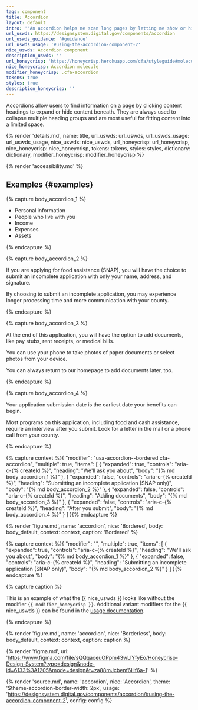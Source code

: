 ```yaml
---
tags: component
title: Accordion
layout: default
intro: '"An accordion helps me scan long pages by letting me show or hide information."'
url_uswds: https://designsystem.digital.gov/components/accordion
url_uswds_guidance: '#guidance'
url_uswds_usage: '#using-the-accordion-component-2'
nice_uswds: Accordion component
description_uswds: ''
url_honeycrisp: 'https://honeycrisp.herokuapp.com/cfa/styleguide#molecules-accordion'
nice_honeycrisp: Accordion molecule
modifier_honeycrisp: .cfa-accordion
tokens: true
styles: true
description_honeycrisp: ''
---
```


<!-- INTRO -->

Accordions allow users to find information on a page by clicking content headings to expand or hide content beneath. They are always used to collapse multiple heading groups and are most useful for fitting content into a limited space.

<!-- DETAILS -->

{% render 'details.md',
  name: title,
  url_uswds: url_uswds,
  url_uswds_usage: url_uswds_usage,
  nice_uswds: nice_uswds,
  url_honeycrisp: url_honeycrisp,
  nice_honeycrisp: nice_honeycrisp,
  tokens: tokens,
  styles: styles,
  dictionary: dictionary,
  modifier_honeycrisp: modifier_honeycrisp %}

<!-- ACCESSIBILITY -->

{% render 'accessibility.md' %}

## Examples {#examples}

{% capture body_accordion_1 %}

* Personal information
* People who live with you
* Income
* Expenses
* Assets

{% endcapture %}

{% capture body_accordion_2 %}

If you are applying for food assistance (SNAP), you will have the choice to submit an incomplete application with only your name, address, and signature.

By choosing to submit an incomplete application, you may experience longer processing time and more communication with your county.

{% endcapture %}

{% capture body_accordion_3 %}

At the end of this application, you will have the option to add documents, like pay stubs, rent receipts, or medical bills.

You can use your phone to take photos of paper documents or select photos from your device.

You can always return to our homepage to add documents later, too.

{% endcapture %}

{% capture body_accordion_4 %}

Your application submission date is the earliest date your benefits can begin.

Most programs on this application, including food and cash assistance, require an interview after you submit. Look for a letter in the mail or a phone call from your county.

{% endcapture %}

{% capture context %}{
  "modifier": "usa-accordion--bordered cfa-accordion",
  "multiple": true,
  "items": [
    {
      "expanded": true,
      "controls": "aria-c-{% createId %}",
      "heading": "We'll ask you about",
      "body": "{% md body_accordion_1 %}"
    },
    {
      "expanded": false,
      "controls": "aria-c-{% createId %}",
      "heading": "Submitting an incomplete application (SNAP only)",
      "body": "{% md body_accordion_2 %}"
    },
    {
      "expanded": false,
      "controls": "aria-c-{% createId %}",
      "heading": "Adding documents",
      "body": "{% md body_accordion_3 %}"
    },
    {
      "expanded": false,
      "controls": "aria-c-{% createId %}",
      "heading": "After you submit",
      "body": "{% md body_accordion_4 %}"
    }
  ]
}{% endcapture %}

{% render 'figure.md', name: 'accordion', nice: 'Bordered', body: body_default, context: context, caption: 'Bordered' %}

{% capture context %}{
  "modifier": "",
  "multiple": true,
  "items": [
    {
      "expanded": true,
      "controls": "aria-c-{% createId %}",
      "heading": "We'll ask you about",
      "body": "{% md body_accordion_1 %}"
    },
    {
      "expanded": false,
      "controls": "aria-c-{% createId %}",
      "heading": "Submitting an incomplete application (SNAP only)",
      "body": "{% md body_accordion_2 %}"
    }
  ]
}{% endcapture %}

{% capture caption %}

This is an example of what the {{ nice_uswds }} looks like without the modifier <code>{{ modifier_honeycrisp }}</code>. Additional variant modifiers for the {{ nice_uswds }} can be found in the <a href="{{ url_uswds }}{{ url_uswds_usage }}" target="_blank" rel="noopener nofollow" class="usa-link--external">usage documentation</a>.

{% endcapture %}

{% render 'figure.md', name: 'accordion', nice: 'Borderless', body: body_default, context: context, caption: caption %}

<!-- DESIGN -->

{% render 'figma.md', url: 'https://www.figma.com/file/sQQqaoeuOPpm43wLlYfyEo/Honeycrisp-Design-System?type=design&node-id=6133%3A1205&mode=design&t=za88mJcbenf6Hf6a-1' %}

<!-- SOURCE -->

{% render 'source.md', name: 'accordion', nice: 'Accordion', theme: '$theme-accordion-border-width: 2px', usage: 'https://designsystem.digital.gov/components/accordion/#using-the-accordion-component-2', config: config %}
